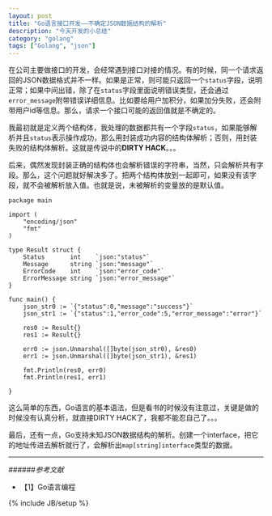 ```yaml
---
layout: post
title: "Go语言接口开发——不确定JSON数据结构的解析"
description: "今天开发的小总结"
category: "golang"
tags: ["Golang", "json"]
---
```


在公司主要做接口的开发，会经常遇到接口对接的情况。有的时候，同一个请求返回的JSON数据格式并不一样。如果是正常，则可能只返回一个`status`字段，说明正常；如果中间出错，除了在`status`字段里面说明错误类型，还会通过`error_message`附带错误详细信息。比如要给用户加积分，如果加分失败，还会附带用户id等信息。那么，请求一个接口可能的返回值就是不确定的。

我最初就是定义两个结构体，我处理的数据都共有一个字段`status`，如果能够解析并且`status`表示操作成功，那么用封装成功内容的结构体解析；否则，用封装失败的结构体解析。这就是传说中的**DIRTY HACK**。。。

后来，偶然发现封装正确的结构体也会解析错误的字符串，当然，只会解析共有字段。那么，这个问题就好解决多了。把两个结构体放到一起即可，如果没有该字段，就不会被解析放入值。也就是说，未被解析的变量放的是默认值。

	package main

	import (
		"encoding/json"
		"fmt"
	)
	
	type Result struct {
		Status       int    `json:"status"`
		Message      string `json:"message"`
		ErrorCode    int    `json:"error_code"`
		ErrorMessage string `json:"error_message"`
	}
	
	func main() {
		json_str0 := `{"status":0,"message":"success"}`
		json_str1 := `{"status":1,"error_code":5,"error_message":"error"}`
	
		res0 := Result{}
		res1 := Result{}
	
		err0 := json.Unmarshal([]byte(json_str0), &res0)
		err1 := json.Unmarshal([]byte(json_str1), &res1)
	
		fmt.Println(res0, err0)
		fmt.Println(res1, err1)
	
	}

这么简单的东西，Go语言的基本语法，但是看书的时候没有注意过，关键是做的时候没有认真分析，就直接DIRTY HACK了，我都不能忍自己了。。。

最后，还有一点，Go支持未知JSON数据结构的解析。创建一个interface，把它的地址传进去解析就行了，会解析出`map[string]interface`类型的数据。

---

######*参考文献*
+ 【1】Go语言编程

{% include JB/setup %}
